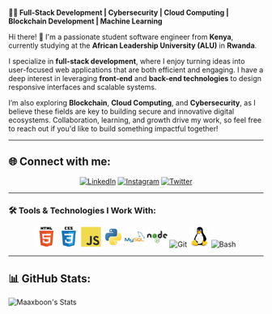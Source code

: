 **👨‍💻 Full-Stack Development | Cybersecurity | Cloud Computing | Blockchain Development | Machine Learning**  

Hi there! 👋 I'm a passionate student software engineer from **Kenya**, currently studying at the **African Leadership University (ALU)** in **Rwanda**.  

I specialize in **full-stack development**, where I enjoy turning ideas into user-focused web applications that are both efficient and engaging. I have a deep interest in leveraging **front-end** and **back-end technologies** to design responsive interfaces and scalable systems.  

I’m also exploring **Blockchain**, **Cloud Computing**, and **Cybersecurity**, as I believe these fields are key to building secure and innovative digital ecosystems. Collaboration, learning, and growth drive my work, so feel free to reach out if you'd like to build something impactful together!  

---

## 🌐 Connect with me:
<p align="center">
  <a href="https://www.linkedin.com/in/maxwelokoth/" target="_blank"><img src="https://img.shields.io/badge/-LinkedIn-blue?style=flat-square&logo=linkedin&logoColor=white" alt="LinkedIn"/></a>
  <a href="https://instagram.com/max.omina" target="_blank"><img src="https://img.shields.io/badge/-Instagram-E1306C?style=flat-square&logo=instagram&logoColor=white" alt="Instagram"/></a>
  <a href="https://twitter.com/maxomina" target="_blank"><img src="https://img.shields.io/badge/-Twitter-1DA1F2?style=flat-square&logo=twitter&logoColor=white" alt="Twitter"/></a>
</p>

---

### 🛠️ Tools & Technologies I Work With:
<p align="center">
  <img src="https://raw.githubusercontent.com/devicons/devicon/master/icons/html5/html5-original-wordmark.svg" alt="HTML5" width="40" height="40"/> 
  <img src="https://raw.githubusercontent.com/devicons/devicon/master/icons/css3/css3-original-wordmark.svg" alt="CSS3" width="40" height="40"/> 
  <img src="https://raw.githubusercontent.com/devicons/devicon/master/icons/javascript/javascript-original.svg" alt="JavaScript" width="40" height="40"/> 
  <img src="https://raw.githubusercontent.com/devicons/devicon/master/icons/python/python-original.svg" alt="Python" width="40" height="40"/> 
  <img src="https://raw.githubusercontent.com/devicons/devicon/master/icons/mysql/mysql-original-wordmark.svg" alt="MySQL" width="40" height="40"/> 
  <img src="https://raw.githubusercontent.com/devicons/devicon/master/icons/nodejs/nodejs-original-wordmark.svg" alt="Node.js" width="40" height="40"/> 
  <img src="https://www.vectorlogo.zone/logos/git-scm/git-scm-icon.svg" alt="Git" width="40" height="40"/> 
  <img src="https://raw.githubusercontent.com/devicons/devicon/master/icons/linux/linux-original.svg" alt="Linux" width="40" height="40"/> 
  <img src="https://www.vectorlogo.zone/logos/gnu_bash/gnu_bash-icon.svg" alt="Bash" width="40" height="40"/> 
</p>

---

## 📊 GitHub Stats:
![Maaxboon's Stats](https://github-readme-stats.vercel.app/api?username=Maaxboon&theme=highcontrast&show_icons=true&hide_border=true&count_private=true)
